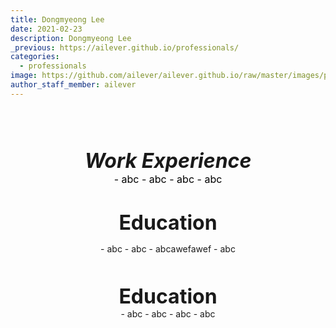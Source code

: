 ```yaml
---
title: Dongmyeong Lee
date: 2021-02-23
description: Dongmyeong Lee
_previous: https://ailever.github.io/professionals/
categories:
  - professionals
image: https://github.com/ailever/ailever.github.io/raw/master/images/profiles/dongmyeong.jpg
author_staff_member: ailever
---
```



<br><br><br>

<div align="center" style="font-style:italic;font-size:xx-large;font-weight:bold">Work Experience</div>
<div align="center" style="font-size:medium;font-weight:normal;color:black;background-color:unset;">
  - abc
  - abc
  - abc
  - abc
<br><br><br></div>

<div align="center" style="font-size:xx-large;font-weight:bold">Education</div>
<p align="center">
  - abc
  - abc
  - abcawefawef
  - abc
<br><br><br></p>



<div align="center" style="font-size:xx-large;font-weight:bold">Education</div>
<div align="center">
  - abc
  - abc
  - abc
  - abc
<br><br><br></div>


<!-- Content Block -->
